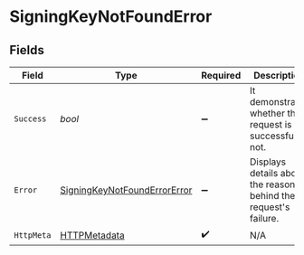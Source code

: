 # SigningKeyNotFoundError


## Fields

| Field                                                                                   | Type                                                                                    | Required                                                                                | Description                                                                             | Example                                                                                 |
| --------------------------------------------------------------------------------------- | --------------------------------------------------------------------------------------- | --------------------------------------------------------------------------------------- | --------------------------------------------------------------------------------------- | --------------------------------------------------------------------------------------- |
| `Success`                                                                               | *bool*                                                                                  | :heavy_minus_sign:                                                                      | It demonstrates whether the request is successful or not.                               | false                                                                                   |
| `Error`                                                                                 | [SigningKeyNotFoundErrorError](../../Models/Components/SigningKeyNotFoundErrorError.md) | :heavy_minus_sign:                                                                      | Displays details about the reasons behind the request's failure.                        |                                                                                         |
| `HttpMeta`                                                                              | [HTTPMetadata](../../Models/Components/HTTPMetadata.md)                                 | :heavy_check_mark:                                                                      | N/A                                                                                     |                                                                                         |
